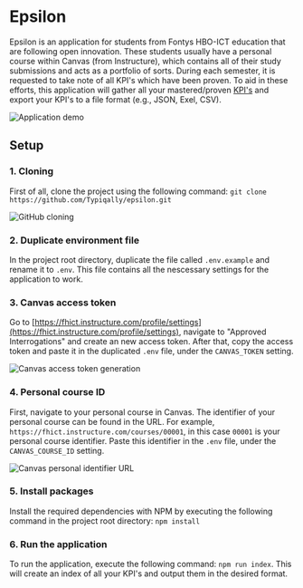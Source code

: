 # Epsilon
Epsilon is an application for students from Fontys HBO-ICT education that are following open innovation.
These students usually have a personal course within Canvas (from Instructure), which contains all of their study submissions and acts as a portfolio of sorts.
During each semester, it is requested to take note of all KPI's which have been proven.
To aid in these efforts, this application will gather all your mastered/proven [KPI's](https://hbo-i.nl/domeinbeschrijving/) and export your KPI's to a file format (e.g., JSON, Exel, CSV).

![Application demo](https://i.imgur.com/b2w6PNl.gif)

## Setup

### 1. Cloning

First of all, clone the project using the following command: `git clone https://github.com/Typiqally/epsilon.git`

![GitHub cloning](https://i.imgur.com/wVNiZsk.png)

### 2. Duplicate environment file

In the project root directory, duplicate the file called `.env.example` and rename it to `.env`.
This file contains all the nescessary settings for the application to work.

### 3. Canvas access token

Go to [https://fhict.instructure.com/profile/settings](https://fhict.instructure.com/profile/settings), navigate to "Approved Interrogations" and create an new access token.
After that, copy the access token and paste it in the duplicated `.env` file, under the `CANVAS_TOKEN` setting.

![Canvas access token generation](https://i.imgur.com/0ukmuMF.png)

### 4. Personal course ID

First, navigate to your personal course in Canvas. The identifier of your personal course can be found in the URL.
For example, `https://fhict.instructure.com/courses/00001`, in this case `00001` is your personal course identifier.
Paste this identifier in the `.env` file, under the `CANVAS_COURSE_ID` setting.

![Canvas personal identifier URL](https://i.imgur.com/BkjDNtB.png)

### 5. Install packages

Install the required dependencies with NPM by executing the following command in the project root directory:  `npm install`

### 6. Run the application

To run the application, execute the following command: `npm run index`.
This will create an index of all your KPI's and output them in the desired format.
